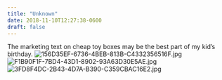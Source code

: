```yaml
---
title: "Unknown"
date: 2018-11-10T12:27:38-0600
draft: false
---
```


The marketing text on cheap toy boxes may be the best part of my kid’s birthday. ![156D35EF-6736-4BEB-813B-C4332356516F.jpg](http://ianwhitney.micro.blog/uploads/2018/81b2900b5f.jpg) ![F1B90F1F-7BD4-43D1-8902-93A63D30E5AE.jpg](http://ianwhitney.micro.blog/uploads/2018/db198e45e1.jpg) ![3FD8F4DC-2B43-4D7A-B390-C359CBAC16E2.jpg](http://ianwhitney.micro.blog/uploads/2018/6a2a1bf767.jpg)
